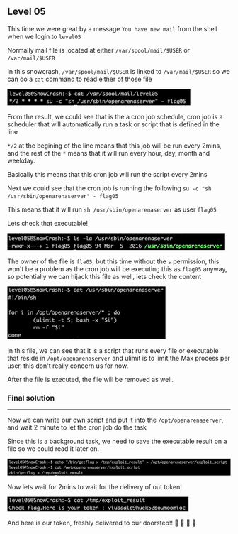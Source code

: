 <h2>Level 05</h2>

This time we were great by a message `You have new mail` from the shell when we login to `level05`

Normally mail file is located at either `/var/spool/mail/$USER` or `/var/mail/$USER`

In this snowcrash, `/var/spool/mail/$USER` is linked to `/var/mail/$USER` so we can do a `cat` command to read either of those file

![alt text](./screenshot/image1.png)

From the result, we could see that is the a cron job schedule, cron job is a scheduler that will automatically run a task or script that is defined in the line

`*/2` at the begining of the line means that this job will be run every 2mins, and the rest of the `*` means that it will run every hour, day, month and weekday.

Basically this means that this cron job will run the script every 2mins

Next we could see that the cron job is running the following `su -c "sh /usr/sbin/openarenaserver" - flag05`

This means that it will run `sh /usr/sbin/openarenaserver` as user `flag05`

Lets check that executable!

![alt text](./screenshot/image2.png)

The owner of the file is `fla05`, but this time without the `s` permission, this won't be a problem as the cron job will be executing this as `flag05` anyway, so potentially we can hijack this file as well, lets check the content

![alt text](./screenshot/image3.png)

In this file, we can see that it is a script that runs every file or executable that reside in `/opt/openarenaserver` and ulimit is to limit the Max process per user, this don't really concern us for now.

After the file is executed, the file will be removed as well.

<h3>Final solution</h3>

___

Now we can write our own script and put it into the `/opt/openarenaserver`, and wait 2 minute to let the cron job do the task

Since this is a background task, we need to save the executable result on a file so we could read it later on.

![alt text](./screenshot/image4.png)

Now lets wait for 2mins to wait for the delivery of out token!

![alt text](./screenshot/image5.png)

And here is our token, freshly delivered to our doorstep!! :partying_face: :tada: :tada: :tada:


